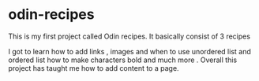# odin-recipes
 This is my first project called Odin recipes. It basically consist of 3 recipes

 I got to learn how to add links , images and when to use unordered list and ordered list how to make characters bold and much more . Overall this project has taught me how to add content to a page.